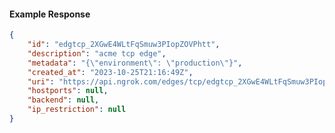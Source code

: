 <!-- Code generated for API Clients. DO NOT EDIT. -->

#### Example Response

```json
{
	"id": "edgtcp_2XGwE4WLtFqSmuw3PIopZOVPhtt",
	"description": "acme tcp edge",
	"metadata": "{\"environment\": \"production\"}",
	"created_at": "2023-10-25T21:16:49Z",
	"uri": "https://api.ngrok.com/edges/tcp/edgtcp_2XGwE4WLtFqSmuw3PIopZOVPhtt",
	"hostports": null,
	"backend": null,
	"ip_restriction": null
}
```
